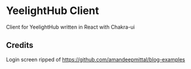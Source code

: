 # YeelightHub Client

Client for YeelightHub written in React with Chakra-ui

## Credits
Login screen ripped of https://github.com/amandeepmittal/blog-examples
